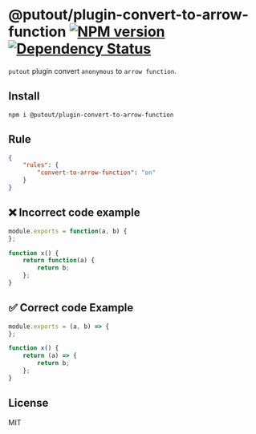 # @putout/plugin-convert-to-arrow-function [![NPM version][NPMIMGURL]][NPMURL] [![Dependency Status][DependencyStatusIMGURL]][DependencyStatusURL]

[NPMIMGURL]: https://img.shields.io/npm/v/@putout/plugin-convert-to-arrow-function.svg?style=flat&longCache=true
[NPMURL]: https://npmjs.org/package/@putout/plugin-convert-to-arrow-function"npm"
[DependencyStatusURL]: https://david-dm.org/coderaiser/putout?path=packages/plugin-convert-to-arrow-function
[DependencyStatusIMGURL]: https://david-dm.org/coderaiser/putout.svg?path=packages/plugin-convert-to-arrow-function

`putout` plugin convert `anonymous` to `arrow function`.

## Install

```
npm i @putout/plugin-convert-to-arrow-function
```

## Rule

```json
{
    "rules": {
        "convert-to-arrow-function": "on"
    }
}
```

## ❌ Incorrect code example

```js
module.exports = function(a, b) {
};

function x() {
    return function(a) {
        return b;
    };
}
```

## ✅ Correct code Example

```js
module.exports = (a, b) => {
};

function x() {
    return (a) => {
        return b;
    };
}
```

## License

MIT
